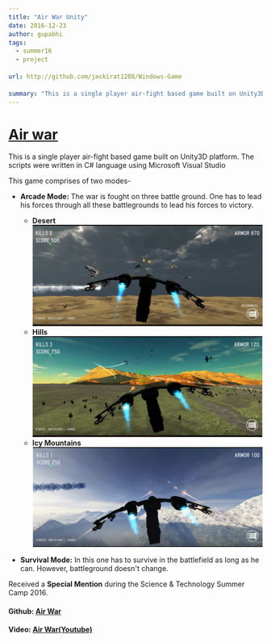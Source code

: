```yaml
---
title: "Air War Unity"
date: 2016-12-23
author: gupabhi
tags:
  - summer16
  - project

url: http://github.com/jaskirat1208/Windows-Game

summary: "This is a single player air-fight based game built on Unity3D platform. The scripts were written in C# language using Microsoft Visual Studio"
---
```


# [Air war](http://github.com/jaskirat1208/Windows-Game)

This is a single player air-fight based game built on Unity3D platform. The scripts were written in C# language using Microsoft Visual Studio

This game comprises of two modes-

- **Arcade Mode:** The war is fought on three battle ground. One has to lead his forces through all these battlegrounds to lead his forces to victory.

  - **Desert**
    ![](https://github.com/JitenDhawan/Windows-Game/blob/master/p1.PNG?raw=true)
  - **Hills**
    ![](https://github.com/JitenDhawan/Windows-Game/blob/master/p2.PNG?raw=true)
  - **Icy Mountains**
    ![](https://github.com/JitenDhawan/Windows-Game/blob/master/p3.PNG?raw=true)

- **Survival Mode:** In this one has to survive in the battlefield as long as he can. However, battleground doesn't change.

Received a **Special Mention** during the Science & Technology Summer Camp 2016.

#### Github: [Air War](http://github.com/jaskirat1208/Windows-Game)

#### Video: [Air War(Youtube)](https://www.youtube.com/watch?v=MJNwBx_Hbhg)
